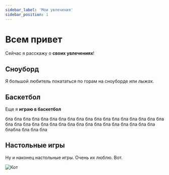 ```yaml
---
sidebar_label: 'Мои увлечения'
sidebar_position: 1
---
```


# Всем привет

Сейчас я расскажу о **своих увлечениях**!

Сноуборд
--------

Я большой любитель покататься по горам на сноуборде или *лыжах.*

Баскетбол
---------

Еще я **играю в баскетбол**

бла бла бла бла
бла бла бла бла
бла бла бла бла
бла бла бла бла
бла бла бла бла
бла бла бла бла
бла бла бла бла
бла бла бла бла
бла бла бла блабла бла бла бла


Настольные игры
---------------

Ну и наконец настольные игры. Очень их люблю. Вот.



![Кот](/img/cat1.svg)